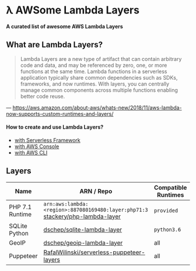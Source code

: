 # λ AWSome Lambda Layers

**A curated list of awesome AWS Lambda Layers** 

## What are Lambda Layers?

> Lambda Layers are a new type of artifact that can contain arbitrary code and data, and may be referenced by zero, one, or more functions at the same time. Lambda functions in a serverless application typically share common dependencies such as SDKs, frameworks, and now runtimes. With layers, you can centrally manage common components across multiple functions enabling better code reuse.

— https://aws.amazon.com/about-aws/whats-new/2018/11/aws-lambda-now-supports-custom-runtimes-and-layers/

#### How to create and use Lambda Layers?

* [with Serverless Framework](https://serverless.com/blog/publish-aws-lambda-layers-serverless-framework/)
* [with AWS Console](https://aws.amazon.com/blogs/aws/new-for-aws-lambda-use-any-programming-language-and-share-common-components/)
* [with AWS CLI](https://docs.aws.amazon.com/lambda/latest/dg/configuration-layers.html)

## Layers

| Name | ARN / Repo | Compatible Runtimes |
|------|------------|---------------------|
| PHP 7.1 Runtime | `arn:aws:lambda:<region>:887080169480:layer:php71:3`<br>[stackery/php-lambda-layer](https://github.com/stackery/php-lambda-layer) | `provided` |
| SQLite Python | [dschep/sqlite-lambda-layer](https://github.com/dschep/sqlite-lambda-layer) | `python3.6` | 
| GeoIP | [dschep/geoip-lambda-layer](https://github.com/dschep/geoip-lambda-layer) | all |
| Puppeteer | [RafalWilinski/serverless-puppeteer-layers](https://github.com/RafalWilinski/serverless-puppeteer-layers) | all |
